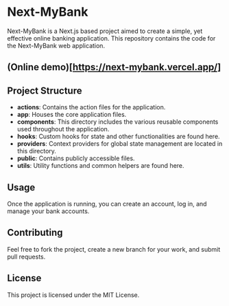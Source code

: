 # Next-MyBank

Next-MyBank is a Next.js based project aimed to create a simple, yet effective online banking application. This repository contains the code for the Next-MyBank web application.

## (Online demo)[https://next-mybank.vercel.app/]

## Project Structure

- **actions**: Contains the action files for the application.
- **app**: Houses the core application files.
- **components**: This directory includes the various reusable components used throughout the application.
- **hooks**: Custom hooks for state and other functionalities are found here.
- **providers**: Context providers for global state management are located in this directory.
- **public**: Contains publicly accessible files.
- **utils**: Utility functions and common helpers are found here.

## Usage

Once the application is running, you can create an account, log in, and manage your bank accounts.

## Contributing

Feel free to fork the project, create a new branch for your work, and submit pull requests.

## License

This project is licensed under the MIT License.
